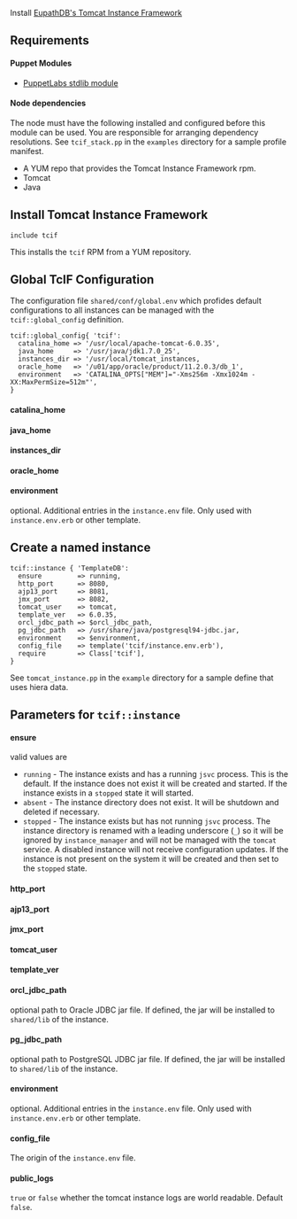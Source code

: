 Install [EupathDB's Tomcat Instance Framework](https://github.com/EuPathDB/tomcat-instance-framework)

## Requirements

#### Puppet Modules

- [PuppetLabs stdlib module](https://forge.puppetlabs.com/puppetlabs/stdlib)

#### Node dependencies

The node must have the following installed and configured before this module can be used. You are responsible for arranging dependency resolutions. See `tcif_stack.pp` in the `examples` directory for a sample profile manifest.
 
- A YUM repo that provides the Tomcat Instance Framework rpm.
- Tomcat
- Java

## Install Tomcat Instance Framework

    include tcif

This installs the `tcif` RPM from a YUM repository.

## Global TcIF Configuration

The configuration file `shared/conf/global.env` which profides default configurations to all instances can be managed with the `tcif::global_config` definition.

    tcif::global_config{ 'tcif':
      catalina_home => '/usr/local/apache-tomcat-6.0.35',
      java_home     => '/usr/java/jdk1.7.0_25',
      instances_dir => '/usr/local/tomcat_instances,
      oracle_home   => '/u01/app/oracle/product/11.2.0.3/db_1',
      environment   => 'CATALINA_OPTS["MEM"]="-Xms256m -Xmx1024m -XX:MaxPermSize=512m"',
    }

#### catalina_home

#### java_home

#### instances_dir

#### oracle_home

#### environment
optional. Additional entries in the `instance.env` file. Only used with `instance.env.erb` or other template.

## Create a named instance

    tcif::instance { 'TemplateDB':
      ensure         => running,
      http_port      => 8080,
      ajp13_port     => 8081,
      jmx_port       => 8082,
      tomcat_user    => tomcat,
      template_ver   => 6.0.35,
      orcl_jdbc_path => $orcl_jdbc_path,
      pg_jdbc_path   => /usr/share/java/postgresql94-jdbc.jar,
      environment    => $environment,
      config_file    => template('tcif/instance.env.erb'),
      require        => Class['tcif'],
    }

See `tomcat_instance.pp` in the `example` directory for a sample define that uses hiera data.

## Parameters for `tcif::instance`

#### ensure

valid values are

  - `running` - The instance exists and has a running `jsvc` process. This is the default. If the instance does not exist it will be created and started. If the instance exists in a `stopped` state it will started.
  - `absent` - The instance directory does not exist. It will be shutdown and deleted if necessary.
  - `stopped` - The instance exists but has not running `jsvc` process. The instance directory is renamed with a leading underscore (`_`) so it will be ignored by `instance_manager` and will not be managed with the `tomcat` service. A disabled instance will not receive configuration updates. If the instance is not present on the system it will be created and then set to the `stopped` state.


#### http\_port     

#### ajp13\_port    

#### jmx\_port      

#### tomcat\_user   

#### template\_ver
  
#### orcl\_jdbc\_path
optional path to Oracle JDBC jar file. If defined, the jar will be installed to `shared/lib` of the instance.

#### pg\_jdbc\_path
optional path to PostgreSQL JDBC jar file. If defined, the jar will be installed to `shared/lib` of the instance.

#### environment
optional. Additional entries in the `instance.env` file. Only used with `instance.env.erb` or other template.

#### config\_file
The origin of the `instance.env` file.

#### public\_logs
`true` or `false` whether the tomcat instance logs are world readable. Default `false`.
